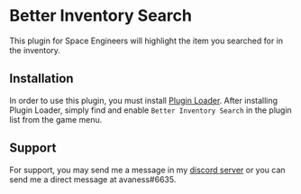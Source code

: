 # Better Inventory Search
This plugin for Space Engineers will highlight the item you searched for in the inventory.

## Installation
In order to use this plugin, you must install [Plugin Loader](https://github.com/austinvaness/PluginLoader). After installing Plugin Loader, simply find and enable `Better Inventory Search` in the plugin list from the game menu.

## Support
For support, you may send me a message in my [discord server](https://discord.gg/mbzsbFK) or you can send me a direct message at avaness#6635.